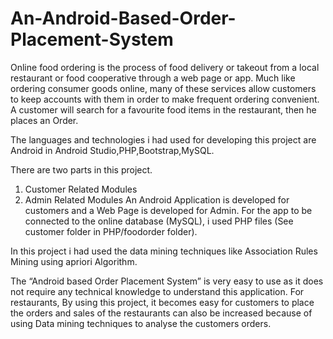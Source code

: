 # An-Android-Based-Order-Placement-System

Online food ordering is the process of food delivery or takeout from a local restaurant or food cooperative through a web page or app. Much like ordering consumer goods online, many of these services allow customers to keep accounts with them in order to make frequent ordering convenient. A customer will search for a favourite food items in the restaurant, then he places an Order.

The languages and technologies i had used for developing this project are Android in Android Studio,PHP,Bootstrap,MySQL.

There are two parts in this project.
1.	Customer Related Modules
2.	Admin Related Modules
An Android Application is developed for customers and a Web Page is developed for Admin. For the app to be connected to the online database (MySQL), i used PHP files (See customer folder in PHP/foodorder folder).

In this project i had used the data mining techniques like Association Rules Mining using apriori Algorithm.

The “Android based Order Placement System” is very easy to use as it does not require any technical knowledge to understand this application. For restaurants, By using this project, it becomes easy for customers to place the orders and sales of the restaurants can also be increased because of using Data mining techniques to analyse the customers orders.
